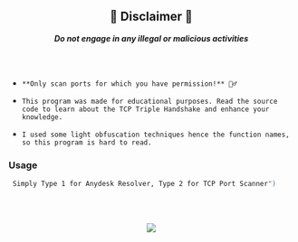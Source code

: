 <p align="center">
  <h2 align="center" id="disclaimer">📌 Disclaimer 📌</h2>
</p>
<p align="center"> <strong><i>Do not engage in any illegal or malicious activities</i></strong> </p>
<br><br>

*     **Only scan ports for which you have permission!** 🦸‍♂️
*     This program was made for educational purposes. Read the source code to learn about the TCP Triple Handshake and enhance your knowledge.
*     I used some light obfuscation techniques hence the function names, so this program is hard to read.



### Usage

```sh
 Simply Type 1 for Anydesk Resolver, Type 2 for TCP Port Scanner")
```

<br><br>

<p align="center">
  <img src="https://media4.giphy.com/media/102XaoevKBKiwo/giphy.gif">
</p>

